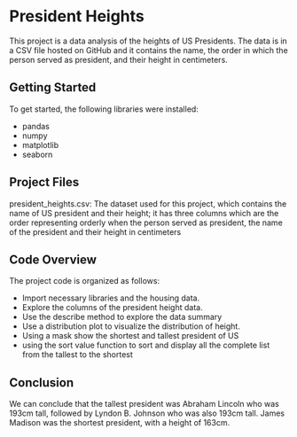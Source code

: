 # President Heights
This project is a data analysis of the heights of US Presidents. The data is in a CSV file hosted on GitHub and it contains the name, the order in which the person served as president, and their height in centimeters.

## Getting Started
To get started, the following libraries were installed:

  - pandas
  - numpy
  - matplotlib
  - seaborn
  
## Project Files
president_heights.csv: The dataset used for this project, which contains the name of US president and their height; it has three columns which are the order representing orderly when the person served as president, the name of the president and their height in centimeters

## Code Overview
The project code is organized as follows:

- Import necessary libraries and the housing data.
- Explore the columns of the president height data.
- Use the describe method to explore the data summary
- Use a distribution plot to visualize the distribution of height.
- Using a mask show the shortest and tallest president of US
- using the sort value function to sort and display all the complete list from the tallest to the shortest

## Conclusion
We can conclude that the tallest president was Abraham Lincoln who was 193cm tall, followed by Lyndon B. Johnson who was also 193cm tall. James Madison was the shortest president, with a height of 163cm.
